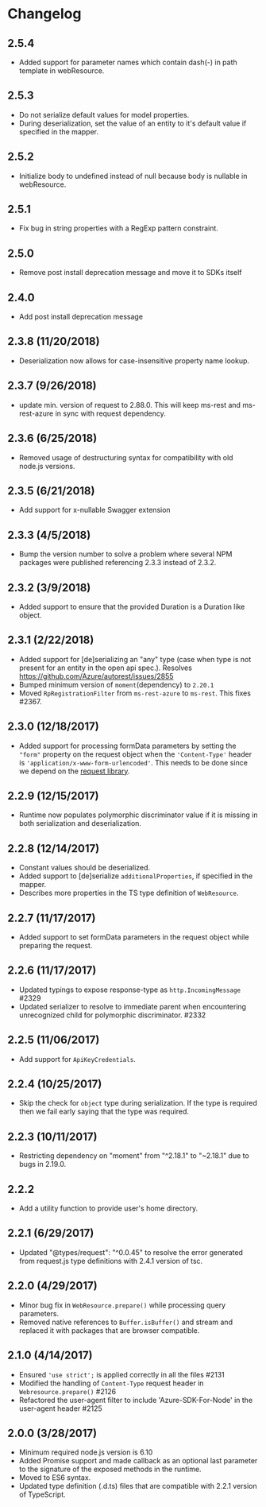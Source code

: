 # Changelog

## 2.5.4

- Added support for parameter names which contain dash(-) in path template in webResource.

## 2.5.3

- Do not serialize default values for model properties.
- During deserialization, set the value of an entity to it's default value if specified in the mapper.

## 2.5.2

- Initialize body to undefined instead of null because body is nullable in webResource.

## 2.5.1

- Fix bug in string properties with a RegExp pattern constraint.

## 2.5.0

- Remove post install deprecation message and move it to SDKs itself

## 2.4.0

- Add post install deprecation message

## 2.3.8 (11/20/2018)

- Deserialization now allows for case-insensitive property name lookup.

## 2.3.7 (9/26/2018)

- update min. version of request to 2.88.0. This will keep ms-rest and ms-rest-azure in sync with request dependency.

## 2.3.6 (6/25/2018)

- Removed usage of destructuring syntax for compatibility with old node.js versions.

## 2.3.5 (6/21/2018)

- Add support for x-nullable Swagger extension

## 2.3.3 (4/5/2018)

- Bump the version number to solve a problem where several NPM packages were published referencing 2.3.3 instead of 2.3.2.

## 2.3.2 (3/9/2018)

- Added support to ensure that the provided Duration is a Duration like object.

## 2.3.1 (2/22/2018)

- Added support for [de]serializing an "any" type (case when type is not present for an entity in the open api spec.). Resolves https://github.com/Azure/autorest/issues/2855
- Bumped minimum version of `moment`(dependency) to `2.20.1`
- Moved `RpRegistrationFilter` from `ms-rest-azure` to `ms-rest`. This fixes #2367.

## 2.3.0 (12/18/2017)

- Added support for processing formData parameters by setting the `"form"` property on the request object when the `'Content-Type'` header is `'application/x-www-form-urlencoded'`. This needs to be done since we depend on the [request library](https://github.com/request/request#applicationx-www-form-urlencoded-url-encoded-forms).

## 2.2.9 (12/15/2017)

- Runtime now populates polymorphic discriminator value if it is missing in both serialization and deserialization.

## 2.2.8 (12/14/2017)

- Constant values should be deserialized.
- Added support to [de]serialize `additionalProperties`, if specified in the mapper.
- Describes more properties in the TS type definition of `WebResource`.

## 2.2.7 (11/17/2017)

- Added support to set formData parameters in the request object while preparing the request.

## 2.2.6 (11/17/2017)

- Updated typings to expose response-type as `http.IncomingMessage` #2329
- Updated serializer to resolve to immediate parent when encountering unrecognized child for polymorphic discriminator. #2332

## 2.2.5 (11/06/2017)

- Add support for `ApiKeyCredentials`.

## 2.2.4 (10/25/2017)

- Skip the check for `object` type during serialization. If the type is required then we fail early saying that the type was required.

## 2.2.3 (10/11/2017)

- Restricting dependency on "moment" from "^2.18.1" to "~2.18.1" due to bugs in 2.19.0.

## 2.2.2

- Add a utility function to provide user's home directory.

## 2.2.1 (6/29/2017)

- Updated "@types/request": "^0.0.45" to resolve the error generated from request.js type definitions with 2.4.1 version of tsc.

## 2.2.0 (4/29/2017)

- Minor bug fix in `WebResource.prepare()` while processing query parameters.
- Removed native references to `Buffer.isBuffer()` and stream and replaced it with packages that are browser compatible.

## 2.1.0 (4/14/2017)

- Ensured `'use strict';` is applied correctly in all the files #2131
- Modified the handling of `Content-Type` request header in `Webresource.prepare()` #2126
- Refactored the user-agent filter to include 'Azure-SDK-For-Node' in the user-agent header #2125

## 2.0.0 (3/28/2017)

- Minimum required node.js version is 6.10
- Added Promise support and made callback as an optional last parameter to the signature of the exposed methods in the runtime.
- Moved to ES6 syntax.
- Updated type definition (.d.ts) files that are compatible with 2.2.1 version of TypeScript.
